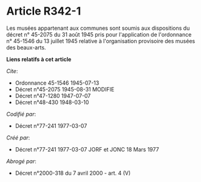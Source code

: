 # Article R342-1

Les musées appartenant aux communes sont soumis aux dispositions du décret n° 45-2075 du 31 août 1945 pris pour l'application
de l'ordonnance n° 45-1546 du 13 juillet 1945 relative à l'organisation provisoire des musées des beaux-arts.

**Liens relatifs à cet article**

_Cite_:

  - Ordonnance 45-1546 1945-07-13
  - Décret n°45-2075 1945-08-31 MODIFIE
  - Décret n°47-1280 1947-07-07
  - Décret n°48-430 1948-03-10

_Codifié par_:

  - Décret n°77-241 1977-03-07

_Créé par_:

  - Décret n°77-241 1977-03-07 JORF et JONC 18 Mars 1977

_Abrogé par_:

  - Décret n°2000-318 du 7 avril 2000 - art. 4 (V)
